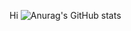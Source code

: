 
Hi
![Anurag's GitHub stats](https://github-readme-stats.vercel.app/api?username=dang-woo&show_icons=true)
